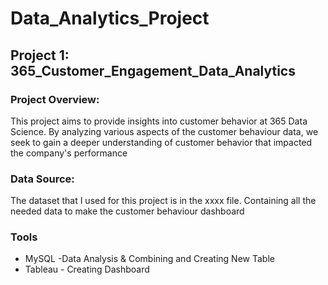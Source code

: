 # Data_Analytics_Project

## Project 1: 365_Customer_Engagement_Data_Analytics
### Project Overview:
This project aims to provide insights into customer behavior at 365 Data Science. By analyzing various aspects of the customer behaviour data, we seek to gain a deeper understanding of customer behavior that impacted the company's performance

### Data Source:

The dataset that I used for this project is in the xxxx file. Containing all the needed data to make the customer behaviour dashboard

### Tools

- MySQL -Data Analysis & Combining and Creating New Table
- Tableau - Creating Dashboard
  

